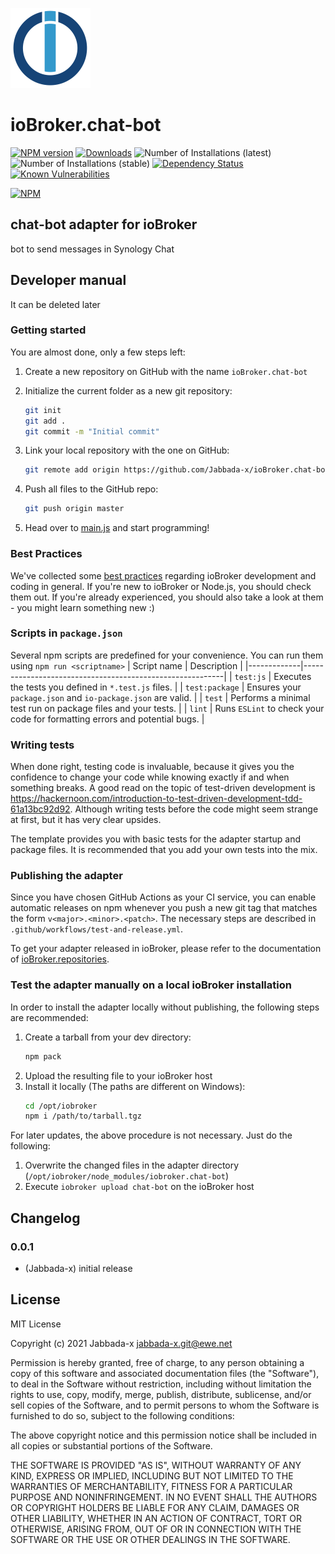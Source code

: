![Logo](admin/chat-bot.png)
# ioBroker.chat-bot

[![NPM version](http://img.shields.io/npm/v/iobroker.chat-bot.svg)](https://www.npmjs.com/package/iobroker.chat-bot)
[![Downloads](https://img.shields.io/npm/dm/iobroker.chat-bot.svg)](https://www.npmjs.com/package/iobroker.chat-bot)
![Number of Installations (latest)](http://iobroker.live/badges/chat-bot-installed.svg)
![Number of Installations (stable)](http://iobroker.live/badges/chat-bot-stable.svg)
[![Dependency Status](https://img.shields.io/david/Jabbada-x/iobroker.chat-bot.svg)](https://david-dm.org/Jabbada-x/iobroker.chat-bot)
[![Known Vulnerabilities](https://snyk.io/test/github/Jabbada-x/ioBroker.chat-bot/badge.svg)](https://snyk.io/test/github/Jabbada-x/ioBroker.chat-bot)

[![NPM](https://nodei.co/npm/iobroker.chat-bot.png?downloads=true)](https://nodei.co/npm/iobroker.chat-bot/)

## chat-bot adapter for ioBroker

bot to send messages in Synology Chat

## Developer manual
It can be deleted later


### Getting started

You are almost done, only a few steps left:
1. Create a new repository on GitHub with the name `ioBroker.chat-bot`
1. Initialize the current folder as a new git repository:  
    ```bash
    git init
    git add .
    git commit -m "Initial commit"
    ```
1. Link your local repository with the one on GitHub:  
    ```bash
    git remote add origin https://github.com/Jabbada-x/ioBroker.chat-bot
    ```

1. Push all files to the GitHub repo:  
    ```bash
    git push origin master
    ```
1. Head over to [main.js](main.js) and start programming!

### Best Practices
We've collected some [best practices](https://github.com/ioBroker/ioBroker.repositories#development-and-coding-best-practices) regarding ioBroker development and coding in general. If you're new to ioBroker or Node.js, you should
check them out. If you're already experienced, you should also take a look at them - you might learn something new :)

### Scripts in `package.json`
Several npm scripts are predefined for your convenience. You can run them using `npm run <scriptname>`
| Script name | Description                                              |
|-------------|----------------------------------------------------------|
| `test:js`   | Executes the tests you defined in `*.test.js` files.     |
| `test:package`    | Ensures your `package.json` and `io-package.json` are valid. |
| `test` | Performs a minimal test run on package files and your tests. |
| `lint` | Runs `ESLint` to check your code for formatting errors and potential bugs. |

### Writing tests
When done right, testing code is invaluable, because it gives you the 
confidence to change your code while knowing exactly if and when 
something breaks. A good read on the topic of test-driven development 
is https://hackernoon.com/introduction-to-test-driven-development-tdd-61a13bc92d92. 
Although writing tests before the code might seem strange at first, but it has very 
clear upsides.

The template provides you with basic tests for the adapter startup and package files.
It is recommended that you add your own tests into the mix.

### Publishing the adapter
Since you have chosen GitHub Actions as your CI service, you can 
enable automatic releases on npm whenever you push a new git tag that matches the form 
`v<major>.<minor>.<patch>`. The necessary steps are described in `.github/workflows/test-and-release.yml`.

To get your adapter released in ioBroker, please refer to the documentation 
of [ioBroker.repositories](https://github.com/ioBroker/ioBroker.repositories#requirements-for-adapter-to-get-added-to-the-latest-repository).

### Test the adapter manually on a local ioBroker installation
In order to install the adapter locally without publishing, the following steps are recommended:
1. Create a tarball from your dev directory:  
    ```bash
    npm pack
    ```
1. Upload the resulting file to your ioBroker host
1. Install it locally (The paths are different on Windows):
    ```bash
    cd /opt/iobroker
    npm i /path/to/tarball.tgz
    ```

For later updates, the above procedure is not necessary. Just do the following:
1. Overwrite the changed files in the adapter directory (`/opt/iobroker/node_modules/iobroker.chat-bot`)
1. Execute `iobroker upload chat-bot` on the ioBroker host

## Changelog

### 0.0.1
* (Jabbada-x) initial release

## License
MIT License

Copyright (c) 2021 Jabbada-x <jabbada-x.git@ewe.net>

Permission is hereby granted, free of charge, to any person obtaining a copy
of this software and associated documentation files (the "Software"), to deal
in the Software without restriction, including without limitation the rights
to use, copy, modify, merge, publish, distribute, sublicense, and/or sell
copies of the Software, and to permit persons to whom the Software is
furnished to do so, subject to the following conditions:

The above copyright notice and this permission notice shall be included in all
copies or substantial portions of the Software.

THE SOFTWARE IS PROVIDED "AS IS", WITHOUT WARRANTY OF ANY KIND, EXPRESS OR
IMPLIED, INCLUDING BUT NOT LIMITED TO THE WARRANTIES OF MERCHANTABILITY,
FITNESS FOR A PARTICULAR PURPOSE AND NONINFRINGEMENT. IN NO EVENT SHALL THE
AUTHORS OR COPYRIGHT HOLDERS BE LIABLE FOR ANY CLAIM, DAMAGES OR OTHER
LIABILITY, WHETHER IN AN ACTION OF CONTRACT, TORT OR OTHERWISE, ARISING FROM,
OUT OF OR IN CONNECTION WITH THE SOFTWARE OR THE USE OR OTHER DEALINGS IN THE
SOFTWARE.
